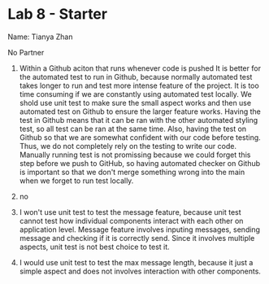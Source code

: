 # Lab 8 - Starter
Name: Tianya Zhan

No Partner


1) Within a Github aciton that runs whenever code is pushed
It is better for the automated test to run in Github, because normally automated test takes longer to run and test more intense feature of the project. It is too time consuming if we are constantly using automated test locally. We shold use unit test to make sure the small aspect works and then use automated test on Github to ensure the larger feature works. Having the test in Github means that it can be ran with the other automated styling test, so all test can be ran at the same time. Also, having the test on Github so that we are somewhat confident with our code before testing. Thus, we do not completely rely on the testing to write our code. Manually running test is not promissing because we could forget this step before we push to GitHub, so having automated checker on Github is important so that we don't merge something wrong into the main when we forget to run test locally. 

2) no

3) I won't use unit test to test the message feature, because unit test cannot test how individual components interact with each other on application level. Message feature involves inputing messages, sending message and checking if it is correctly send. Since it involves multiple aspects, unit test is not best choice to test it.

4) I would use unit test to test the max message length, because it just a simple aspect and does not involves interaction with other components. 